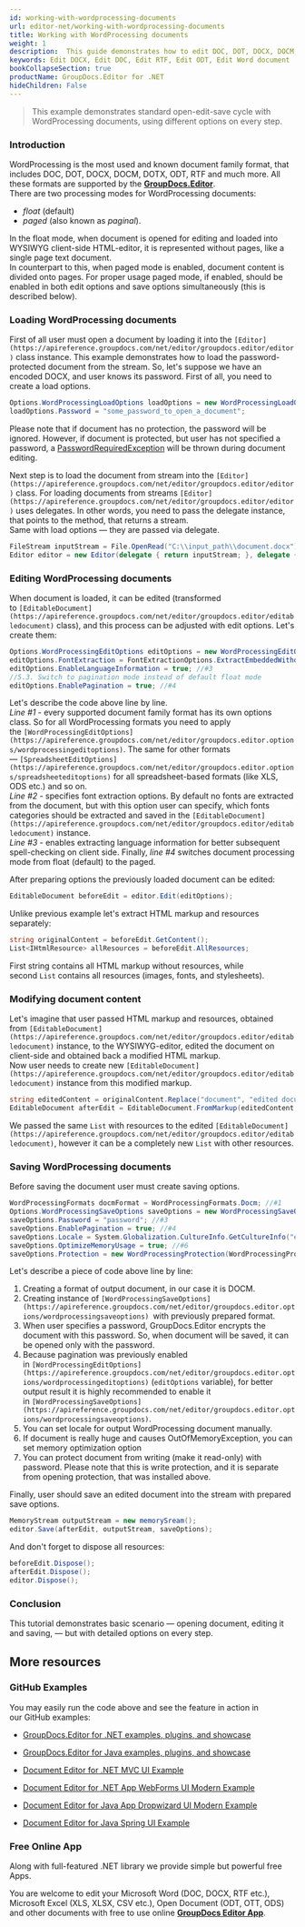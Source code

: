 ```yaml
---
id: working-with-wordprocessing-documents
url: editor-net/working-with-wordprocessing-documents
title: Working with WordProcessing documents
weight: 1
description:  This guide demonstrates how to edit DOC, DOT, DOCX, DOCM, DOTX, ODT, RTF documents with font extraction, different pagination modes and many other powerful features of GroupDocs.Editor for .NET.
keywords: Edit DOCX, Edit DOC, Edit RTF, Edit ODT, Edit Word document
bookCollapseSection: true
productName: GroupDocs.Editor for .NET
hideChildren: False
---
```

> This example demonstrates standard open-edit-save cycle with WordProcessing documents, using different options on every step.

### Introduction

WordProcessing is the most used and known document family format, that includes DOC, DOT, DOCX, DOCM, DOTX, ODT, RTF and much more. All these formats are supported by the [**GroupDocs.Editor**](https://products.groupdocs.com/editor/net).   
There are two processing modes for WordProcessing documents:

*   *float* (default) 
*   *paged* (also known as *paginal*). 

In the float mode, when document is opened for editing and loaded into WYSIWYG client-side HTML-editor, it is represented without pages, like a single page text document.  
In counterpart to this, when paged mode is enabled, document content is divided onto pages. For proper usage paged mode, if enabled, should be enabled in both edit options and save options simultaneously (this is described below).

### Loading WordProcessing documents

First of all user must open a document by loading it into the `[Editor](https://apireference.groupdocs.com/net/editor/groupdocs.editor/editor)` class instance. This example demonstrates how to load the password-protected document from the stream. So, let's suppose we have an encoded DOCX, and user knows its password. First of all, you need to create a load options.

```csharp
Options.WordProcessingLoadOptions loadOptions = new WordProcessingLoadOptions();
loadOptions.Password = "some_password_to_open_a_document";
```

Please note that if document has no protection, the password will be ignored. However, if document is protected, but user has not specified a password, a [PasswordRequiredException](https://apireference.groupdocs.com/net/editor/groupdocs.editor/passwordrequiredexception) will be thrown during document editing.

Next step is to load the document from stream into the `[Editor](https://apireference.groupdocs.com/net/editor/groupdocs.editor/editor)` class. For loading documents from streams `[Editor](https://apireference.groupdocs.com/net/editor/groupdocs.editor/editor)` uses delegates. In other words, you need to pass the delegate instance, that points to the method, that returns a stream.   
Same with load options — they are passed via delegate.

```csharp
FileStream inputStream = File.OpenRead("C:\\input_path\\document.docx");
Editor editor = new Editor(delegate { return inputStream; }, delegate { return loadOptions; });
```

### Editing WordProcessing documents

When document is loaded, it can be edited (transformed to `[EditableDocument](https://apireference.groupdocs.com/net/editor/groupdocs.editor/editabledocument)` class), and this process can be adjusted with edit options. Let's create them:

```csharp
Options.WordProcessingEditOptions editOptions = new WordProcessingEditOptions(); //#1
editOptions.FontExtraction = FontExtractionOptions.ExtractEmbeddedWithoutSystem; //#2
editOptions.EnableLanguageInformation = true; //#3
//5.3. Switch to pagination mode instead of default float mode
editOptions.EnablePagination = true; //#4
```

Let's describe the code above line by line.   
*Line #1* - every supported document family format has its own options class. So for all WordProcessing formats you need to apply the `[WordProcessingEditOptions](https://apireference.groupdocs.com/net/editor/groupdocs.editor.options/wordprocessingeditoptions)`. The same for other formats — `[SpreadsheetEditOptions](https://apireference.groupdocs.com/net/editor/groupdocs.editor.options/spreadsheeteditoptions)` for all spreadsheet-based formats (like XLS, ODS etc.) and so on.   
*Line #2* - specifies font extraction options. By default no fonts are extracted from the document, but with this option user can specify, which fonts categories should be extracted and saved in the `[EditableDocument](https://apireference.groupdocs.com/net/editor/groupdocs.editor/editabledocument)` instance.   
*Line #3* - enables extracting language information for better subsequent spell-checking on client side. Finally, *line #4* switches document processing mode from float (default) to the paged.

After preparing options the previously loaded document can be edited:

```csharp
EditableDocument beforeEdit = editor.Edit(editOptions);
```

Unlike previous example let's extract HTML markup and resources separately:

```csharp
string originalContent = beforeEdit.GetContent();
List<IHtmlResource> allResources = beforeEdit.AllResources;
```

First string contains all HTML markup without resources, while second `List` contains all resources (images, fonts, and stylesheets).

### Modifying document content

Let's imagine that user passed HTML markup and resources, obtained from `[EditableDocument](https://apireference.groupdocs.com/net/editor/groupdocs.editor/editabledocument)` instance, to the WYSIWYG-editor, edited the document on client-side and obtained back a modified HTML markup.   
Now user needs to create new `[EditableDocument](https://apireference.groupdocs.com/net/editor/groupdocs.editor/editabledocument)` instance from this modified markup.

```csharp
string editedContent = originalContent.Replace("document", "edited document");
EditableDocument afterEdit = EditableDocument.FromMarkup(editedContent, allResources);
```

We passed the same `List` with resources to the edited `[EditableDocument](https://apireference.groupdocs.com/net/editor/groupdocs.editor/editabledocument)`, however it can be a completely new `List` with other resources.

### Saving WordProcessing documents

Before saving the document user must create saving options.

```csharp
WordProcessingFormats docmFormat = WordProcessingFormats.Docm; //#1
Options.WordProcessingSaveOptions saveOptions = new WordProcessingSaveOptions(docmFormat); //#2
saveOptions.Password = "password"; //#3
saveOptions.EnablePagination = true; //#4
saveOptions.Locale = System.Globalization.CultureInfo.GetCultureInfo("en-US"); //#5
saveOptions.OptimizeMemoryUsage = true; //#6
saveOptions.Protection = new WordProcessingProtection(WordProcessingProtectionType.ReadOnly, "write_password"); //#7
```

Let's describe a piece of code above line by line:

1.  Creating a format of output document, in our case it is DOCM.
2.  Creating instance of `[WordProcessingSaveOptions](https://apireference.groupdocs.com/net/editor/groupdocs.editor.options/wordprocessingsaveoptions) `with previously prepared format.
3.  When user specifies a password, GroupDocs.Editor encrypts the document with this password. So, when document will be saved, it can be opened only with the password.
4.  Because pagination was previously enabled in `[WordProcessingEditOptions](https://apireference.groupdocs.com/net/editor/groupdocs.editor.options/wordprocessingeditoptions)` (`editOptions` variable), for better output result it is highly recommended to enable it in `[WordProcessingSaveOptions](https://apireference.groupdocs.com/net/editor/groupdocs.editor.options/wordprocessingsaveoptions)`.
5.  You can set locale for output WordProcessing document manually.
6.  If document is really huge and causes OutOfMemoryException, you can set memory optimization option
7.  You can protect document from writing (make it read-only) with password. Please note that this is write protection, and it is separate from opening protection, that was installed above.

Finally, user should save an edited document into the stream with prepared save options.

```csharp
MemoryStream outputStream = new memorySream();
editor.Save(afterEdit, outputStream, saveOptions);
```

And don't forget to dispose all resources:

```csharp
beforeEdit.Dispose();
afterEdit.Dispose();
editor.Dispose();
```

### Conclusion

This tutorial demonstrates basic scenario — opening document, editing it and saving, — but with detailed options on every step.

## More resources

### GitHub Examples

You may easily run the code above and see the feature in action in our GitHub examples:

*   [GroupDocs.Editor for .NET examples, plugins, and showcase](https://github.com/groupdocs-editor/GroupDocs.Editor-for-.NET)
    
*   [GroupDocs.Editor for Java examples, plugins, and showcase](https://github.com/groupdocs-editor/GroupDocs.Editor-for-Java)
    
*   [Document Editor for .NET MVC UI Example](https://github.com/groupdocs-editor/GroupDocs.Editor-for-.NET-MVC)
    
*   [Document Editor for .NET App WebForms UI Modern Example](https://github.com/groupdocs-editor/GroupDocs.Editor-for-.NET-WebForms)
    
*   [Document Editor for Java App Dropwizard UI Modern Example](https://github.com/groupdocs-editor/GroupDocs.Editor-for-Java-Dropwizard)
    
*   [Document Editor for Java Spring UI Example](https://github.com/groupdocs-editor/GroupDocs.Editor-for-Java-Spring)
    

### Free Online App

Along with full-featured .NET library we provide simple but powerful free Apps.

You are welcome to edit your Microsoft Word (DOC, DOCX, RTF etc.), Microsoft Excel (XLS, XLSX, CSV etc.), Open Document (ODT, OTT, ODS) and other documents with free to use online **[GroupDocs Editor App](https://products.groupdocs.app/editor)**.
